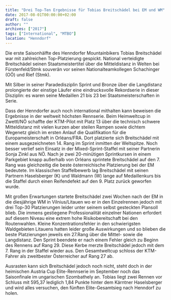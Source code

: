 ```yaml
---
title: "Drei Top-Ten Ergebnisse für Tobias Breitschädel bei EM und WM"
date: 2017-08-01T00:00:00+02:00
draft: false
author: ""
archives: ["2017"]
tags: ["International", "MTBO"]
location: "Henndorf"
---
```


Die erste Saisonhälfte des Henndorfer Mountainbikers Tobias Breitschädel war mit zahlreichen Top-Platzierung gespickt. National verteidigte Breitschädel seinen Staatsmeistertitel über die Mitteldistanz in Welten bei Fürstenfeld/Stmk souverän vor seinen Nationalteamkollegen Schachinger (OÖ) und Rief (Stmk).

<!--more-->

Mit Silber in seiner Paradedisziplin Sprint und Bronze über die Langdistanz prolongierte der einstige Läufer eine eindrucksvolle Rekordserie in dieser Disziplin: es waren seine Medaillen 21 bis 23 bei Staatsmeisterschaften in Serie.

Dass der Henndorfer auch noch international mithalten kann beweisen die Ergebnisse in der weltweit höchsten Rennserie. Beim Heimweltcup in Zwettl/NÖ schaffte der KTM-Pilot mit Platz 13 über die technisch schwere Mitteldistanz mit vielen kurzen aber steilen Rampen sowie dichtem Wegenetz gleich im ersten Anlauf die Qualifikation für die Europameisterschaft in Orléans/FRA. Dort platzierte sich Breitschädel mit einem ausgezeichneten 14. Rang im Sprint inmitten der Weltspitze. Noch besser verlief sein Einsatz in der Mixed-Sprint-Staffel mit seiner Partnerin Sonja Zinkl aus NÖ. Nach je zwei 20-minütigen Sprintkursen in einem Parkgebiet knapp außerhalb von Orléans sprintete Breitschädel auf den 7. Rang was gleichzeitig die beste österreichische Platzierung bei der EM bedeutete. Im klassischen Staffelbewerb lag Breitschädel mit seinen Partnern Haselsberger (K) und Waldmann (W) lange auf Medaillenkurs bis die Staffel durch einen Reifendefekt auf den 9. Platz zurück geworfen wurde.

Mit großen Erwartungen startete Breitschädel zwei Wochen nach der EM in die diesjährige WM in Vilnius/Litauen wo er in den Einzelrennen jedoch mit drei Top-30 Platzierungen leider unter seinem selbst gesteckten Plansoll blieb. Die immens gestiegene Professionalität einzelner Nationen erfordert auf diesem Niveau eine extrem hohe Risikobereitschaft bei den Routenwahlen. Kleine Konzentrationsfehler in den schwierigsten Waldgebieten Litauens hatten leider große Auswirkungen und so blieben die beste Platzierungen jeweils ein 27.Rang über die Mittel- sowie die Langdistanz. Den Sprint beendete er nach einem Fehler gleich zu Beginn des Rennens auf Rang 29. Diese Kerbe merzte Breitschädel jedoch mit dem 7. Rang in der Staffel wieder aus. Den Gesamtweltcup schloss der KTM-Fahrer als zweitbester Österreicher auf Rang 27 ab.

Ausrasten kann sich Breitschädel jedoch noch nicht, steht doch in der heimischen Austria Cup Elite-Rennserie im September noch das Saisonfinale im ungarischen Szombathely an. Tobias liegt zwei Rennen vor Schluss mit 595,37 lediglich 1,84 Punkte hinter dem Kärntner Haselsberger und wird alles versuchen, den fünften Elite-Gesamtsieg nach Henndorf zu holen.